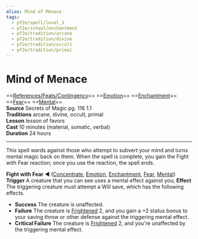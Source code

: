 ```yaml
---
alias: Mind of Menace
tags:
  - pf2e/spell/level_3
  - pf2e/school/enchantment
  - pf2e/tradition/arcane
  - pf2e/tradition/divine
  - pf2e/tradition/occult
  - pf2e/tradition/primal
---
```


# Mind of Menace

==[References/Feats/Contingency](References/Feats/Contingency)== ==[Emotion](../../../Traits/Emotion.md)== ==[Enchantment](../../../Traits/Enchantment.md)== ==[Fear](../Level%201/Fear.md)== ==[Mental](../../../Traits/Mental.md)==  
__Source__ Secrets of Magic pg. 116 1.1  
**Traditions** arcane, divine, occult, primal  
**Lesson** lesson of favors  
**Cast** 10 minutes (material, somatic, verbal)  
**Duration** 24 hours

---

This spell wards against those who attempt to subvert your mind and turns mental magic back on them. When the spell is complete, you gain the Fight with Fear reaction; once you use the reaction, the spell ends.

**Fight with Fear** ◄ ([Concentrate](../../../Traits/Concentrate.md), [Emotion](../../../Traits/Emotion.md), [Enchantment](../../../Traits/Enchantment.md), [Fear](../Level%201/Fear.md), [Mental](../../../Traits/Mental.md))  
**Trigger** A creature that you can see uses a mental effect against you; **Effect** The triggering creature must attempt a Will save, which has the following effects.

- **Success** The creature is unaffected.
- **Failure** The creature is [Frightened](../../../Conditions/Frightened.md) 2, and you gain a +2 status bonus to your saving throw or other defense against the triggering mental effect.
- **Critical Failure** The creature is [Frightened](../../../Conditions/Frightened.md) 2, and you're unaffected by the triggering mental effect.
